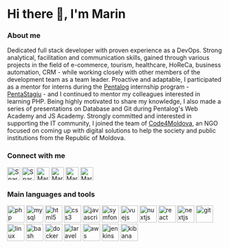 # Hi there 👋, I'm Marin

### About me
Dedicated full stack developer with proven experience as a DevOps. Strong analytical, facilitation and communication skills, gained through various projects in the field of e-commerce, tourism, healthcare, HoReCa, business automation, CRM - while working closely with other members of the development team as a team leader. Proactive and adaptable, I participated as a mentor for interns during the <a href="https://www.pentalog.com/" title="Pentalog" target="_blank">Pentalog</a> internship program - <a href="https://stagiu.pentalog.ro/#/welcome" title="PentaStagiu" target="_blank">PentaStagiu</a> - and I continued to mentor my colleagues interested in learning PHP. Being highly motivated to share my knowledge, I also made a series of presentations on Database and Git during Pentalog's Web Academy and JS Academy. Strongly committed and interested in supporting the IT community, I joined the team of <a href="https://code4.md/" title="Code4Moldova" target="_blank">Code4Moldova</a>, an NGO focused on coming up with digital solutions to help the society and public institutions from the Republic of Moldova.

### Connect with me
<p align="left">
  <a href="mailto:spartakusmd@gmail.com" target="_blank" title="SpartakusMd @ Email"><img align="center" src="https://cdn.jsdelivr.net/npm/simple-icons@3.0.1/icons/gmail.svg" alt="SpartakusMd @ Email" height="30" width="30" /></a>
  <a href="https://twitter.com/spartakusmd" target="_blank" title="SpartakusMd @ Twitter"><img align="center" src="https://cdn.jsdelivr.net/npm/simple-icons@3.0.1/icons/twitter.svg" alt="SpartakusMd @ Twitter" height="30" width="30" /></a>
  <a href="https://linkedin.com/in/marinbinzari" target="_blank" title="MarinBinzari @ LinkedIn"><img align="center" src="https://cdn.jsdelivr.net/npm/simple-icons@3.0.1/icons/linkedin.svg" alt="MarinBinzari @ LinkedIn" height="30" width="30" /></a>
  <a href="https://stackoverflow.com/users/1422404" target="_blank" title="MarinBinzari @ StackOverflow"><img align="center" src="https://cdn.jsdelivr.net/npm/simple-icons@3.0.1/icons/stackoverflow.svg" alt="MarinBinzari @ StackOverflow" height="30" width="30" /></a>
  <a href="https://fb.com/marinbinzari" target="_blank" title="MarinBinzari @ Facebook"><img align="center" src="https://cdn.jsdelivr.net/npm/simple-icons@3.0.1/icons/facebook.svg" alt="MarinBinzari @ Facebook" height="30" width="30" /></a>
  <a href="https://www.pentalog.com/outsourcing/cv-software-developer-moldova-2304" target="_blank" title="MarinBinzari @ Pentalog"><img align="center" src="https://marin.md/images/misc/pentalog-logo-black.png" alt="MarinBinzari @ Pentalog" height="30" width="30" /></a>
</p>

### Main languages and tools
<p align="left">
  <a href="https://www.php.net" target="_blank" title="PHP"><img src="https://devicons.github.io/devicon/devicon.git/icons/php/php-original.svg" alt="php" width="40" height="40"/></a>
  <a href="https://www.mysql.com/" target="_blank" title="MySQL"><img src="https://devicons.github.io/devicon/devicon.git/icons/mysql/mysql-original-wordmark.svg" alt="mysql" width="40" height="40"/></a>
  <a href="https://www.w3.org/html/" target="_blank" title="HTML5"><img src="https://devicons.github.io/devicon/devicon.git/icons/html5/html5-original-wordmark.svg" alt="html5" width="40" height="40"/></a>
  <a href="https://www.w3schools.com/css/" target="_blank" title="CSS3"><img src="https://devicons.github.io/devicon/devicon.git/icons/css3/css3-original-wordmark.svg" alt="css3" width="40" height="40"/></a>
  <a href="https://developer.mozilla.org/en-US/docs/Web/JavaScript" target="_blank" title="Javascript"><img src="https://devicons.github.io/devicon/devicon.git/icons/javascript/javascript-original.svg" alt="javascript" width="40" height="40"/></a>
  <a href="https://symfony.com" target="_blank" title="Symfony"><img src="https://symfony.com/logos/symfony_black_03.svg" alt="symfony" width="40" height="40"/></a>
  <a href="https://vuejs.org/" target="_blank" title="VueJS"><img src="https://devicons.github.io/devicon/devicon.git/icons/vuejs/vuejs-original-wordmark.svg" alt="vuejs" width="40" height="40"/></a>
  <a href="https://nuxtjs.org/" target="_blank" title="NuxtJS"><img src="https://www.vectorlogo.zone/logos/nuxtjs/nuxtjs-icon.svg" alt="nuxtjs" width="40" height="40"/></a>
  <a href="https://reactjs.org/" target="_blank" title="React"><img src="https://devicons.github.io/devicon/devicon.git/icons/react/react-original-wordmark.svg" alt="react" width="40" height="40"/></a>
  <a href="https://nextjs.org/" target="_blank" title="NextJS"><img src="https://cdn.worldvectorlogo.com/logos/nextjs-3.svg" alt="nextjs" width="40" height="40"/></a>
  <a href="https://git-scm.com/" target="_blank" title="Git"><img src="https://www.vectorlogo.zone/logos/git-scm/git-scm-icon.svg" alt="git" width="40" height="40"/></a>
  <a href="https://www.linux.org/" target="_blank" title="Linux"><img src="https://devicons.github.io/devicon/devicon.git/icons/linux/linux-original.svg" alt="linux" width="40" height="40"/></a>
  <a href="https://www.gnu.org/software/bash/" target="_blank" title="Bash"><img src="https://www.vectorlogo.zone/logos/gnu_bash/gnu_bash-icon.svg" alt="bash" width="40" height="40"/></a>
  <a href="https://www.docker.com/" target="_blank" title="Docker"><img src="https://devicons.github.io/devicon/devicon.git/icons/docker/docker-original-wordmark.svg" alt="docker" width="40" height="40"/></a>
  <a href="https://laravel.com/" target="_blank" title="Laravel"><img src="https://devicons.github.io/devicon/devicon.git/icons/laravel/laravel-plain-wordmark.svg" alt="laravel" width="40" height="40"/></a>
  <a href="https://aws.amazon.com" target="_blank" title="Aws"><img src="https://devicons.github.io/devicon/devicon.git/icons/amazonwebservices/amazonwebservices-original-wordmark.svg" alt="aws" width="40" height="40"/></a>
  <a href="https://www.jenkins.io" target="_blank" title="Jenkins"><img src="https://www.vectorlogo.zone/logos/jenkins/jenkins-icon.svg" alt="jenkins" width="40" height="40"/></a>
  <a href="https://www.elastic.co/kibana" target="_blank" title="Kibana"><img src="https://www.vectorlogo.zone/logos/elasticco_kibana/elasticco_kibana-icon.svg" alt="kibana" width="40" height="40"/></a>
</p>
